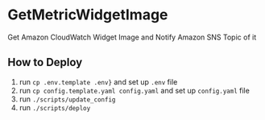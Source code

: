 GetMetricWidgetImage
=====

Get Amazon CloudWatch Widget Image and Notify Amazon SNS Topic of it

## How to Deploy

1. run `cp .env.template .env}` and set up `.env` file
2. run `cp config.template.yaml config.yaml` and set up `config.yaml` file
3. run `./scripts/update_config`
4. run `./scripts/deploy`
